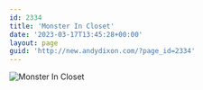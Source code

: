 ```yaml
---
id: 2334
title: 'Monster In Closet'
date: '2023-03-17T13:45:28+00:00'
layout: page
guid: 'http://new.andydixon.com/?page_id=2334'
---
```


![Monster In Closet](https://i0.wp.com/assets.g8x2.ldn.idrivee2-23.com/posters/Monster%20In%20Closet%2001.jpg?w=1200&ssl=1 "Monster In Closet")